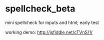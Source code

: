 spellcheck_beta
===============

mini spellcheck for inputs and html; early test

working demo: http://jsfiddle.net/cTVnS/1/
